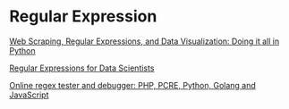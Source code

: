 # Regular Expression

[Web Scraping, Regular Expressions, and Data Visualization: Doing it all in Python](https://towardsdatascience.com/web-scraping-regular-expressions-and-data-visualization-doing-it-all-in-python-37a1aade7924)

[Regular Expressions for Data Scientists](https://www.dataquest.io/blog/regular-expressions-data-scientists/)

[Online regex tester and debugger: PHP, PCRE, Python, Golang and JavaScript](https://regex101.com/)

